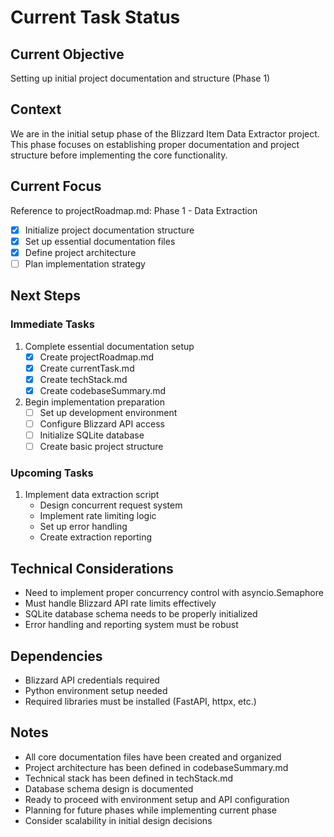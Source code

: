 # Current Task Status

## Current Objective

Setting up initial project documentation and structure (Phase 1)

## Context

We are in the initial setup phase of the Blizzard Item Data Extractor project. This phase focuses on establishing proper documentation and project structure before implementing the core functionality.

## Current Focus

Reference to projectRoadmap.md: Phase 1 - Data Extraction

- [x] Initialize project documentation structure
- [x] Set up essential documentation files
- [x] Define project architecture
- [ ] Plan implementation strategy

## Next Steps

### Immediate Tasks

1. Complete essential documentation setup
   - [x] Create projectRoadmap.md
   - [x] Create currentTask.md
   - [x] Create techStack.md
   - [x] Create codebaseSummary.md

2. Begin implementation preparation
   - [ ] Set up development environment
   - [ ] Configure Blizzard API access
   - [ ] Initialize SQLite database
   - [ ] Create basic project structure

### Upcoming Tasks

1. Implement data extraction script
   - Design concurrent request system
   - Implement rate limiting logic
   - Set up error handling
   - Create extraction reporting

## Technical Considerations

- Need to implement proper concurrency control with asyncio.Semaphore
- Must handle Blizzard API rate limits effectively
- SQLite database schema needs to be properly initialized
- Error handling and reporting system must be robust

## Dependencies

- Blizzard API credentials required
- Python environment setup needed
- Required libraries must be installed (FastAPI, httpx, etc.)

## Notes

- All core documentation files have been created and organized
- Project architecture has been defined in codebaseSummary.md
- Technical stack has been defined in techStack.md
- Database schema design is documented
- Ready to proceed with environment setup and API configuration
- Planning for future phases while implementing current phase
- Consider scalability in initial design decisions
